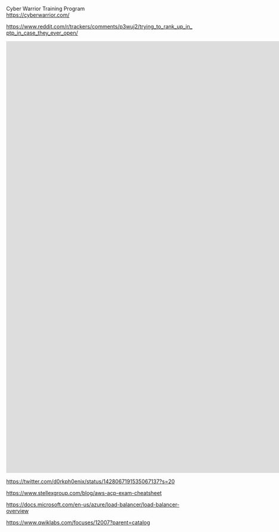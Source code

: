 Cyber Warrior Training Program	
	https://cyberwarrior.com/
	
https://www.reddit.com/r/trackers/comments/p3wuj2/trying_to_rank_up_in_ptp_in_case_they_ever_open/

<iframe width="2543" height="1157" src="https://www.youtube.com/embed/-92HD_Wv9Do" title="YouTube video player" frameborder="0" allow="accelerometer; autoplay; clipboard-write; encrypted-media; gyroscope; picture-in-picture" allowfullscreen></iframe>

https://twitter.com/d0rkph0enix/status/1428067191535067137?s=20

https://www.stellexgroup.com/blog/aws-acp-exam-cheatsheet

https://docs.microsoft.com/en-us/azure/load-balancer/load-balancer-overview

https://www.qwiklabs.com/focuses/12007?parent=catalog
